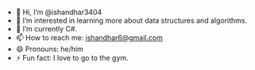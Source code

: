 - 👋 Hi, I’m @ishandhar3404
- 👀 I’m interested in learning more about data structures and algorithms.
- 🌱 I’m currently C#.
- 📫 How to reach me: ishandhar6@gmail.com
- 😄 Pronouns: he/him
- ⚡ Fun fact: I love to go to the gym.

<!---
ishandhar3404/ishandhar3404 is a ✨ special ✨ repository because its `README.md` (this file) appears on your GitHub profile.
You can click the Preview link to take a look at your changes.
--->
